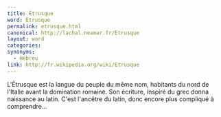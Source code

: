 ```yaml
---
title: Étrusque
word: Étrusque
permalink: etrusque.html
canonical: http://lachal.neamar.fr/Etrusque
layout: word
categories:
synonyms:
  - Hébreu
link: http://fr.wikipedia.org/wiki/Etrusque
---
```


L'Étrusque est la langue du peuple du même nom, habitants du nord de l'Italie avant la domination romaine. Son écriture, inspiré du grec donna naissance au latin.
C'est l'ancêtre du latin, donc encore plus compliqué à comprendre…

